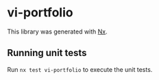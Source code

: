 # vi-portfolio

This library was generated with [Nx](https://nx.dev).

## Running unit tests

Run `nx test vi-portfolio` to execute the unit tests.
